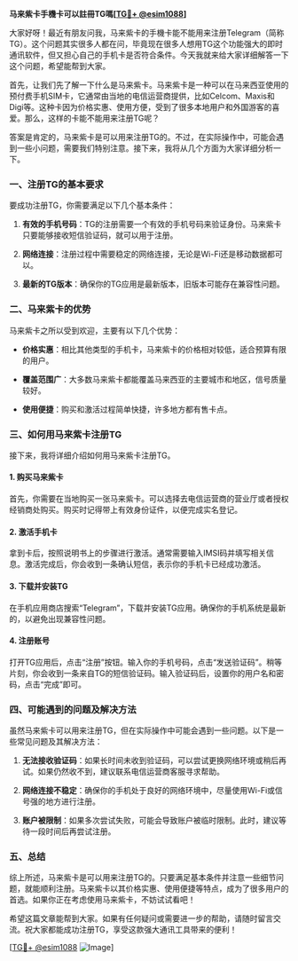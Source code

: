 **马来紫卡手機卡可以註冊TG嗎[[TG💪+ @esim1088](https://t.me/s/esim1088)]**

大家好呀！最近有朋友问我，马来紫卡的手機卡能不能用来注册Telegram（简称TG）。这个问题其实很多人都在问，毕竟现在很多人想用TG这个功能强大的即时通讯软件，但又担心自己的手机卡是否符合条件。今天我就来给大家详细解答一下这个问题，希望能帮到大家。

首先，让我们先了解一下什么是马来紫卡。马来紫卡是一种可以在马来西亚使用的预付费手机SIM卡，它通常由当地的电信运营商提供，比如Celcom、Maxis和Digi等。这种卡因为价格实惠、使用方便，受到了很多本地用户和外国游客的喜爱。那么，这样的卡能不能用来注册TG呢？

答案是肯定的，马来紫卡是可以用来注册TG的。不过，在实际操作中，可能会遇到一些小问题，需要我们特别注意。接下来，我将从几个方面为大家详细分析一下。

### 一、注册TG的基本要求

要成功注册TG，你需要满足以下几个基本条件：

1. **有效的手机号码**：TG的注册需要一个有效的手机号码来验证身份。马来紫卡只要能够接收短信验证码，就可以用于注册。
   
2. **网络连接**：注册过程中需要稳定的网络连接，无论是Wi-Fi还是移动数据都可以。

3. **最新的TG版本**：确保你的TG应用是最新版本，旧版本可能存在兼容性问题。

### 二、马来紫卡的优势

马来紫卡之所以受到欢迎，主要有以下几个优势：

- **价格实惠**：相比其他类型的手机卡，马来紫卡的价格相对较低，适合预算有限的用户。
  
- **覆盖范围广**：大多数马来紫卡都能覆盖马来西亚的主要城市和地区，信号质量较好。

- **使用便捷**：购买和激活过程简单快捷，许多地方都有售卡点。

### 三、如何用马来紫卡注册TG

接下来，我将详细介绍如何用马来紫卡注册TG。

#### 1. 购买马来紫卡

首先，你需要在当地购买一张马来紫卡。可以选择去电信运营商的营业厅或者授权经销商处购买。购买时记得带上有效身份证件，以便完成实名登记。

#### 2. 激活手机卡

拿到卡后，按照说明书上的步骤进行激活。通常需要输入IMSI码并填写相关信息。激活完成后，你会收到一条确认短信，表示你的手机卡已经成功激活。

#### 3. 下载并安装TG

在手机应用商店搜索“Telegram”，下载并安装TG应用。确保你的手机系统是最新的，以避免出现兼容性问题。

#### 4. 注册账号

打开TG应用后，点击“注册”按钮。输入你的手机号码，点击“发送验证码”。稍等片刻，你会收到一条来自TG的短信验证码。输入验证码后，设置你的用户名和密码，点击“完成”即可。

### 四、可能遇到的问题及解决方法

虽然马来紫卡可以用来注册TG，但在实际操作中可能会遇到一些问题。以下是一些常见问题及其解决方法：

1. **无法接收验证码**：如果长时间未收到验证码，可以尝试更换网络环境或稍后再试。如果仍然收不到，建议联系电信运营商客服寻求帮助。

2. **网络连接不稳定**：确保你的手机处于良好的网络环境中，尽量使用Wi-Fi或信号强的地方进行注册。

3. **账户被限制**：如果多次尝试失败，可能会导致账户被临时限制。此时，建议等待一段时间后再尝试注册。

### 五、总结

综上所述，马来紫卡是可以用来注册TG的。只要满足基本条件并注意一些细节问题，就能顺利注册。马来紫卡以其价格实惠、使用便捷等特点，成为了很多用户的首选。如果你正在考虑使用马来紫卡，不妨试试看吧！

希望这篇文章能帮到大家。如果有任何疑问或需要进一步的帮助，请随时留言交流。祝大家都能成功注册TG，享受这款强大通讯工具带来的便利！

[[TG💪+ @esim1088](https://t.me/s/esim1088) ![Image](https://i.postimg.cc/4NQfJmqS/Snipaste-2025-05-13-00-14-12.png)]